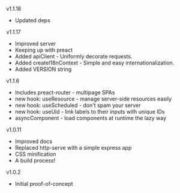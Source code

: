 v1.1.18
- Updated deps

v1.1.17
- Improved server
- Keeping up with preact
- Added apiClient - Uniformly decorate requests.
- Added createI18nContext - Simple and easy internationalization.
- Added VERSION string

v1.1.6
- Includes preact-router - multipage SPAs
- new hook: useResource - manage server-side resources easily
- new hook: useScheduled - don't spam your server
- new hook: useUid - link labels to their inputs with unique IDs
- asyncComponent - load components at runtime the lazy way

v1.0.11
- Improved docs
- Replaced http-serve with a simple express app
- CSS minification
- A build process!

v1.0.2
- Initial proof-of-concept
